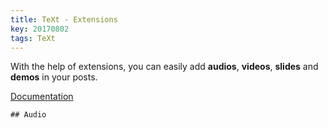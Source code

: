 ```yaml
---
title: TeXt - Extensions
key: 20170802
tags: TeXt
---
```


With the help of extensions, you can easily add **audios**, **videos**, **slides** and **demos** in your posts.


<!--more-->

[Documentation](https://tianqi.name/jekyll-TeXt-theme/docs/en/extensions)

```
## Audio